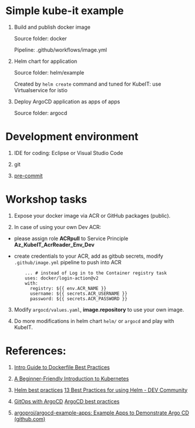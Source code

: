 # Simple kube-it example

1. Build and publish docker image

   Source folder: docker

   Pipeline: .github/workflows/image.yml

2. Helm chart for application

   Source folder: helm/example

   Created by `helm create` command and tuned for KubeIT: use Virtualservice for istio

3. Deploy ArgoCD application as apps of apps

   Source folder: argocd

# Development environment

1. IDE for coding: Eclipse or Visual Studio Code

2. git

3. [pre-commit](https://pre-commit.com/)

# Workshop tasks

1. Expose your docker image via ACR or GitHub packages (public).

2. In case of using your own Dev ACR:

* please assign role **ACRpull** to Service Principle **Az_KubeIT_AcrReader_Env_Dev**

* create credentials to your ACR, add as gitbub secrets, modify `.github/image.yml` pipeline to push into ACR

  ```
      ... # instead of Log in to the Container registry task
      uses: docker/login-action@v2
      with:
        registry: ${{ env.ACR_NAME }}
        username: ${{ secrets.ACR_USERNAME }}
        password: ${{ secrets.ACR_PASSWORD }}
  ```

3. Modify `argocd/values.yaml`, **image.repository** to use your own image.

4. Do more modifications in helm chart `helm/` or `argocd` and play with KubeIT.

# References:

1. [Intro Guide to Dockerfile Best Practices](https://www.docker.com/blog/intro-guide-to-dockerfile-best-practices)

2. [A Beginner-Friendly Introduction to Kubernetes](https://towardsdatascience.com/a-beginner-friendly-introduction-to-kubernetes-540b5d63b3d7)

3. [Helm best practices](https://helm.sh/docs/chart_best_practices/)
   [13 Best Practices for using Helm - DEV Community](https://dev.to/coder_society/13-best-practices-for-using-helm-2mac)

4. [GitOps with ArgoCD](https://codefresh.io/learn/argo-cd/)
   [ArgoCD best practices](https://codefresh.io/blog/argo-cd-best-practices)

5. [argoproj/argocd-example-apps: Example Apps to Demonstrate Argo CD (github.com)](https://github.com/argoproj/argocd-example-apps)
